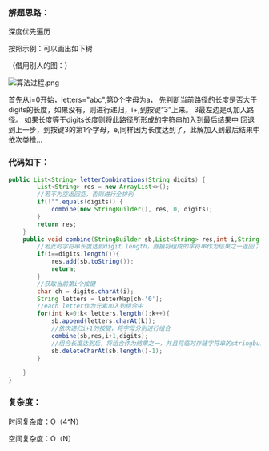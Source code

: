 

### 解题思路：

深度优先遍历

按照示例：可以画出如下树

（借用别人的图：）

![算法过程.png](https://pic.leetcode-cn.com/38567dcbb6401d88946ca974aacffb5ab27cb1ad54056f02b59016c0cc68b40f-file_1562774451350)

首先从i=0开始，letters="abc",第0个字母为a，
先判断当前路径的长度是否大于digits的长度，如果没有，则进行递归，i+,到按键“3”上来。
3最左边是d,加入路径。
如果长度等于digits长度则将此路径所形成的字符串加入到最后结果中
回退到上一步，到按键3的第1个字母，e,同样因为长度达到了，此解加入到最后结果中
依次类推...

### 代码如下：

```java
public List<String> letterCombinations(String digits) {
        List<String> res = new ArrayList<>();
        //若不为空返回空，否则进行全排列
        if(!"".equals(digits)) {
            combine(new StringBuilder(), res, 0, digits);
        }
        return res;
    }
    public void combine(StringBuilder sb,List<String> res,int i,String digits){
        //若此时字符串长度达到digit.length，直接将组成的字符串作为结果之一返回；
        if(i==digits.length()){
            res.add(sb.toString());
            return;
        }
        //获取当前第i个按键
        char ch = digits.charAt(i);
        String letters = letterMap[ch-'0'];
        //each letter作为元素加入到组合中
        for(int k=0;k< letters.length();k++){
            sb.append(letters.charAt(k));
            //依次递归i+1的按键，将字母分别进行组合
            combine(sb,res,i+1,digits);
            //组合长度达到后，将组合作为结果之一，并且将临时存储字符串的stringbuilder清空存储下一种组合
            sb.deleteCharAt(sb.length()-1);
        }

    }
}
```

### 复杂度：

时间复杂度：O（4^N）

空间复杂度：O（N）